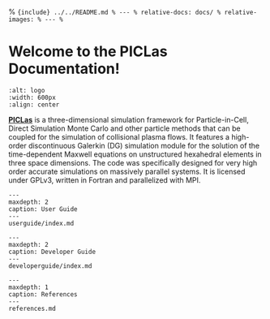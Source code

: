 % ```{include} ../../README.md
% ---
% relative-docs: docs/
% relative-images:
% ---
% ```

# Welcome to the PICLas Documentation!

```{image} ../logo.png
:alt: logo
:width: 600px
:align: center
```

[**PICLas**](https://github.com/piclas-framework/piclas)  is a three-dimensional simulation
framework for Particle-in-Cell, Direct Simulation Monte Carlo and other particle methods that can be coupled for
the simulation of collisional plasma flows.
It features a high-order discontinuous Galerkin (DG) simulation module for the solution of the time-dependent Maxwell equations on
unstructured hexahedral elements in three space dimensions.
The code was specifically designed for very high order accurate simulations on massively parallel systems.
It is licensed under GPLv3, written in Fortran and parallelized with MPI.

```{toctree}
---
maxdepth: 2
caption: User Guide
---
userguide/index.md
```

```{toctree}
---
maxdepth: 2
caption: Developer Guide
---
developerguide/index.md
```

```{toctree}
---
maxdepth: 1
caption: References
---
references.md
```

